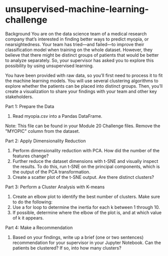 # unsupervised-machine-learning-challenge

Background
You are on the data science team of a medical research company that’s interested in finding better ways to predict myopia, or nearsightedness. Your team has 
tried—and failed—to improve their classification model when training on the whole dataset. However, they believe that there might be distinct groups of patients that would be better to analyze separately. So, your supervisor has asked you to explore this possibility by using unsupervised learning.

You have been provided with raw data, so you’ll first need to process it to fit the machine learning models. You will use several clustering algorithms to explore whether the patients can be placed into distinct groups. Then, you’ll create a visualization to share your findings with your team and other key stakeholders.

Part 1: Prepare the Data
1. Read myopia.csv into a Pandas DataFrame.

Note: This file can be found in your Module 20 Challenge files.
Remove the "MYOPIC" column from the dataset.

Part 2: Apply Dimensionality Reduction
1. Perform dimensionality reduction with PCA. How did the number of the features change?
2. Further reduce the dataset dimensions with t-SNE and visually inspect the results. To do this, run t-SNE on the principal components, which is the output of the PCA transformation.
3. Create a scatter plot of the t-SNE output. Are there distinct clusters?

Part 3: Perform a Cluster Analysis with K-means
1. Create an elbow plot to identify the best number of clusters. Make sure to do the following:
2. Use a for loop to determine the inertia for each k between 1 through 10.
3. If possible, determine where the elbow of the plot is, and at which value of k it appears.

Part 4: Make a Recommendation
1. Based on your findings, write up a brief (one or two sentences) recommendation for your supervisor in your Jupyter Notebook. Can the patients be clustered? If so, into how many clusters?


